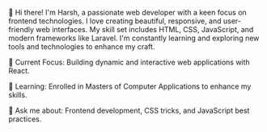 👋 Hi there! I'm Harsh, a passionate web developer with a keen focus on frontend technologies. I love creating beautiful, responsive, and user-friendly web interfaces. 
My skill set includes HTML, CSS, JavaScript, and modern frameworks like Laravel. 
I'm constantly learning and exploring new tools and technologies to enhance my craft.

🔭 Current Focus: Building dynamic and interactive web applications with React.

🌱 Learning: Enrolled in Masters of Computer Applications to enhance my skills.

💬 Ask me about: Frontend development, CSS tricks, and JavaScript best practices.
